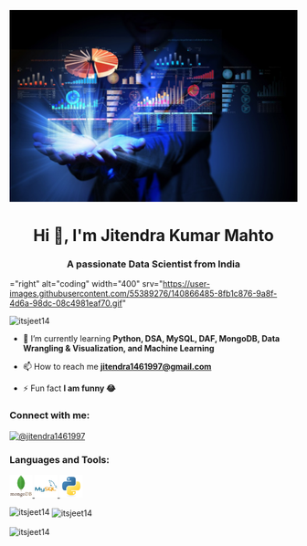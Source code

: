 ![logo](https://github.com/itsjeet14/itsjeet14/blob/main/Data%20Science%20Banner.jfif)
<h1 align="center">Hi 👋, I'm Jitendra Kumar Mahto</h1>
<h3 align="center">A passionate Data Scientist from India</h3>

<img align>="right" alt="coding" width="400" srv="https://user-images.githubusercontent.com/55389276/140866485-8fb1c876-9a8f-4d6a-98dc-08c4981eaf70.gif"

<p align="left"> <img src="https://komarev.com/ghpvc/?username=itsjeet14&label=Profile%20views&color=0e75b6&style=flat" alt="itsjeet14" /> </p>

- 🌱 I’m currently learning **Python, DSA, MySQL, DAF, MongoDB, Data Wrangling & Visualization, and Machine Learning**

- 📫 How to reach me **jitendra1461997@gmail.com**

- ⚡ Fun fact **I am funny 😂**

<h3 align="left">Connect with me:</h3>
<p align="left">
<a href="https://www.hackerrank.com/@jitendra1461997" target="blank"><img align="center" src="https://raw.githubusercontent.com/rahuldkjain/github-profile-readme-generator/master/src/images/icons/Social/hackerrank.svg" alt="@jitendra1461997" height="30" width="40" /></a>
</p>

<h3 align="left">Languages and Tools:</h3>
<p align="left"> <a href="https://www.mongodb.com/" target="_blank" rel="noreferrer"> <img src="https://raw.githubusercontent.com/devicons/devicon/master/icons/mongodb/mongodb-original-wordmark.svg" alt="mongodb" width="40" height="40"/> </a> <a href="https://www.mysql.com/" target="_blank" rel="noreferrer"> <img src="https://raw.githubusercontent.com/devicons/devicon/master/icons/mysql/mysql-original-wordmark.svg" alt="mysql" width="40" height="40"/> </a> <a href="https://www.python.org" target="_blank" rel="noreferrer"> <img src="https://raw.githubusercontent.com/devicons/devicon/master/icons/python/python-original.svg" alt="python" width="40" height="40"/> </a> </p>

<p><img align="left" src="https://github-readme-stats.vercel.app/api/top-langs?username=itsjeet14&show_icons=true&locale=en&layout=compact" alt="itsjeet14" /></p>

<p>&nbsp;<img align="center" src="https://github-readme-stats.vercel.app/api?username=itsjeet14&show_icons=true&locale=en" alt="itsjeet14" /></p>

<p><img align="center" src="https://github-readme-streak-stats.herokuapp.com/?user=itsjeet14&" alt="itsjeet14" /></p>
